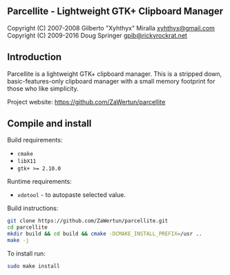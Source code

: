 Parcellite - Lightweight GTK+ Clipboard Manager
---

Copyright (C) 2007-2008 Gilberto "Xyhthyx" Miralla <xyhthyx@gmail.com>
Copyright (C) 2009-2016 Doug Springer <gpib@rickyrockrat.net>

Introduction
---
Parcellite is a lightweight GTK+ clipboard manager. This is a stripped down,
basic-features-only clipboard manager with a small memory footprint for those
who like simplicity. 

Project website: https://github.com/ZaWertun/parcellite

Compile and install
---

Build requirements:
* `cmake`
* `libX11`
* `gtk+ >= 2.10.0`

Runtime requirements:
* `xdotool` - to autopaste selected value.

Build instructions:
```bash
git clone https://github.com/ZaWertun/parcellite.git
cd parcellite
mkdir build && cd build && cmake -DCMAKE_INSTALL_PREFIX=/usr ..
make -j
```

To install run:
```bash
sudo make install
```
